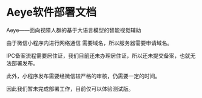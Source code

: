 # Aeye软件部署文档

Aeye——面向视障人群的基于大语言模型的智能视觉辅助





由于微信小程序内进行网络通信 需要域名，所以服务器需要申请域名。

IPC备案流程需要居住证，我们目前还未办理居住证，所以还未提交备案，也就无法部署发布。

此外，小程序发布需要经微信较严格的审核，仍需要一定的时间。



因此我们暂未完成部署工作，目前仅可以体验测试版。